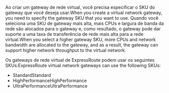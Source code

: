 <span data-ttu-id="03e2c-101">Ao criar um gateway de rede virtual, você precisa especificar o SKU do gateway que você deseja usar.</span><span class="sxs-lookup"><span data-stu-id="03e2c-101">When you create a virtual network gateway, you need to specify the gateway SKU that you want to use.</span></span> <span data-ttu-id="03e2c-102">Quando você seleciona uma SKU de gateway mais alta, mais CPUs e largura de banda da rede são alocados para o gateway e, como resultado, o gateway pode dar suporte a uma taxa de transferência de rede mais alta para a rede virtual.</span><span class="sxs-lookup"><span data-stu-id="03e2c-102">When you select a higher gateway SKU, more CPUs and network bandwidth are allocated to the gateway, and as a result, the gateway can support higher network throughput to the virtual network.</span></span> 

<span data-ttu-id="03e2c-103">Os gateways de rede virtual de ExpressRoute podem usar os seguintes SKUs:</span><span class="sxs-lookup"><span data-stu-id="03e2c-103">ExpressRoute virtual network gateways can use the following SKUs:</span></span> 

* <span data-ttu-id="03e2c-104">Standard</span><span class="sxs-lookup"><span data-stu-id="03e2c-104">Standard</span></span>
* <span data-ttu-id="03e2c-105">HighPerformance</span><span class="sxs-lookup"><span data-stu-id="03e2c-105">HighPerformance</span></span>
* <span data-ttu-id="03e2c-106">UltraPerformance</span><span class="sxs-lookup"><span data-stu-id="03e2c-106">UltraPerformance</span></span>

